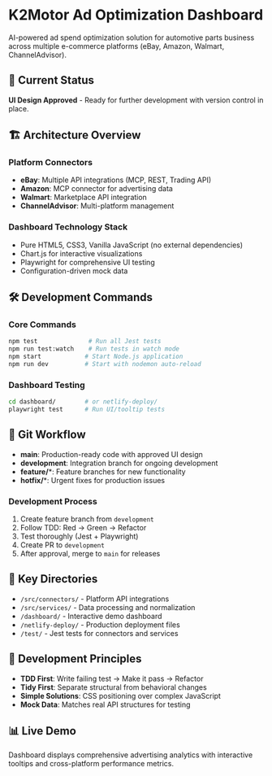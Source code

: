 # K2Motor Ad Optimization Dashboard

AI-powered ad spend optimization solution for automotive parts business across multiple e-commerce platforms (eBay, Amazon, Walmart, ChannelAdvisor).

## 🚀 Current Status
**UI Design Approved** - Ready for further development with version control in place.

## 🏗️ Architecture Overview

### Platform Connectors
- **eBay**: Multiple API integrations (MCP, REST, Trading API)
- **Amazon**: MCP connector for advertising data
- **Walmart**: Marketplace API integration
- **ChannelAdvisor**: Multi-platform management

### Dashboard Technology Stack
- Pure HTML5, CSS3, Vanilla JavaScript (no external dependencies)
- Chart.js for interactive visualizations
- Playwright for comprehensive UI testing
- Configuration-driven mock data

## 🛠️ Development Commands

### Core Commands
```bash
npm test              # Run all Jest tests
npm run test:watch    # Run tests in watch mode
npm start            # Start Node.js application
npm run dev          # Start with nodemon auto-reload
```

### Dashboard Testing
```bash
cd dashboard/        # or netlify-deploy/
playwright test      # Run UI/tooltip tests
```

## 🌿 Git Workflow

- **main**: Production-ready code with approved UI design
- **development**: Integration branch for ongoing development  
- **feature/***: Feature branches for new functionality
- **hotfix/***: Urgent fixes for production issues

### Development Process
1. Create feature branch from `development`
2. Follow TDD: Red → Green → Refactor
3. Test thoroughly (Jest + Playwright)
4. Create PR to `development`
5. After approval, merge to `main` for releases

## 📁 Key Directories
- `/src/connectors/` - Platform API integrations
- `/src/services/` - Data processing and normalization  
- `/dashboard/` - Interactive demo dashboard
- `/netlify-deploy/` - Production deployment files
- `/test/` - Jest tests for connectors and services

## 🎯 Development Principles
- **TDD First**: Write failing test → Make it pass → Refactor
- **Tidy First**: Separate structural from behavioral changes
- **Simple Solutions**: CSS positioning over complex JavaScript
- **Mock Data**: Matches real API structures for testing

## 📊 Live Demo
Dashboard displays comprehensive advertising analytics with interactive tooltips and cross-platform performance metrics.
